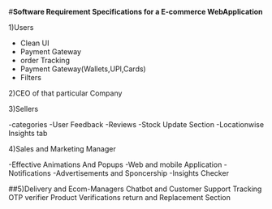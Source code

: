 #**Software Requirement Specifications for a E-commerce WebApplication**

1)Users

- Clean UI
- Payment Gateway
- order Tracking
- Payment Gateway(Wallets,UPI,Cards)
- Filters




2)CEO of that particular Company











3)Sellers

-categories
-User Feedback
-Reviews
-Stock Update Section
-Locationwise Insights tab




4)Sales and Marketing Manager

-Effective Animations And Popups
-Web and mobile Application
-Notifications
-Advertisements and Sponcership
-Insights Checker



##5)Delivery and Ecom-Managers
Chatbot and Customer Support
Tracking
OTP verifier
Product Verifications
return and Replacement Section 
